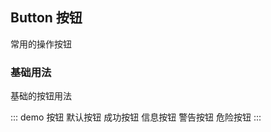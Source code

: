 ## Button 按钮

常用的操作按钮

### 基础用法

基础的按钮用法

::: demo
<x-button>按钮</x-button>
<x-button type="primary">默认按钮</x-button>
<x-button type="success">成功按钮</x-button>
<x-button type="info">信息按钮</x-button>
<x-button type="warning">警告按钮</x-button>
<x-button type="danger">危险按钮</x-button>
:::
